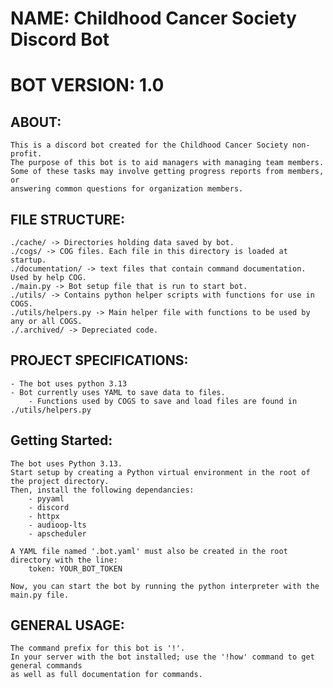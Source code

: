# NAME: Childhood Cancer Society Discord Bot
# BOT VERSION: 1.0

## ABOUT:
	This is a discord bot created for the Childhood Cancer Society non-profit.
	The purpose of this bot is to aid managers with managing team members.
	Some of these tasks may involve getting progress reports from members, or
	answering common questions for organization members.

## FILE STRUCTURE:
	./cache/ -> Directories holding data saved by bot.
	./cogs/ -> COG files. Each file in this directory is loaded at startup.
	./documentation/ -> text files that contain command documentation. Used by help COG.
	./main.py -> Bot setup file that is run to start bot.
	./utils/ -> Contains python helper scripts with functions for use in COGS.
	./utils/helpers.py -> Main helper file with functions to be used by any or all COGS.
	./.archived/ -> Depreciated code. 
	
## PROJECT SPECIFICATIONS:
	- The bot uses python 3.13
	- Bot currently uses YAML to save data to files.
		- Functions used by COGS to save and load files are found in ./utils/helpers.py

## Getting Started:
	The bot uses Python 3.13.
	Start setup by creating a Python virtual environment in the root of the project directory.
	Then, install the following dependancies: 
		- pyyaml
		- discord
		- httpx
		- audioop-lts
		- apscheduler
		
	A YAML file named '.bot.yaml' must also be created in the root directory with the line: 
		token: YOUR_BOT_TOKEN

	Now, you can start the bot by running the python interpreter with the main.py file.
	
## GENERAL USAGE:
	The command prefix for this bot is '!'.
	In your server with the bot installed; use the '!how' command to get general commands
	as well as full documentation for commands.

